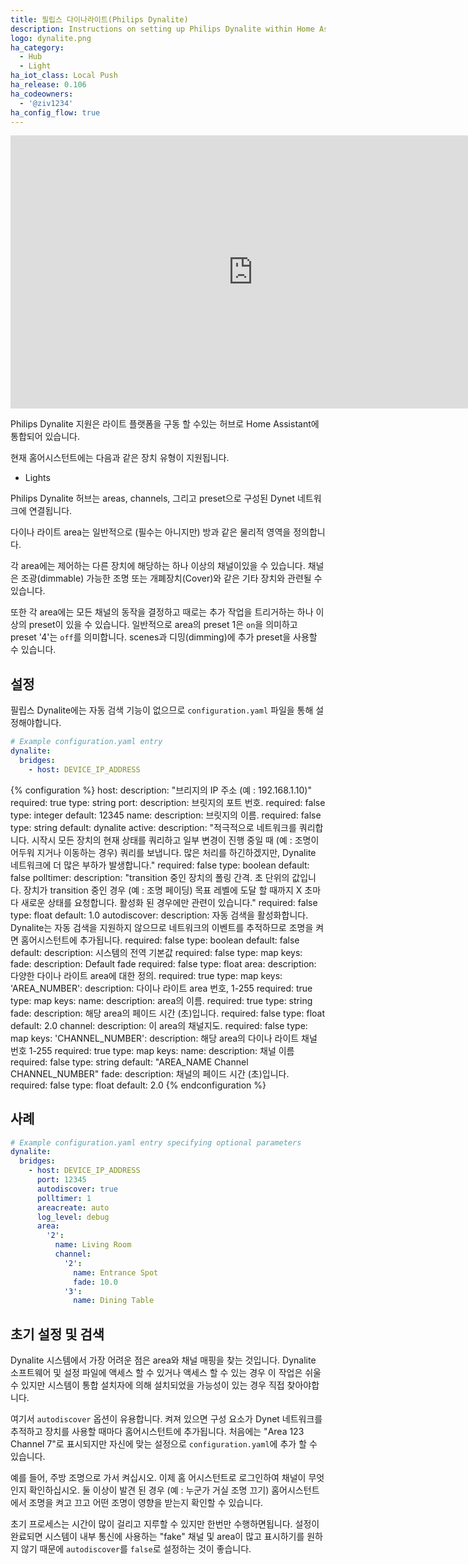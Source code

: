 ```yaml
---
title: 필립스 다이나라이트(Philips Dynalite)
description: Instructions on setting up Philips Dynalite within Home Assistant.
logo: dynalite.png
ha_category:
  - Hub
  - Light
ha_iot_class: Local Push
ha_release: 0.106
ha_codeowners:
  - '@ziv1234'
ha_config_flow: true
---
```


<div class='videoWrapper'>
<iframe width="776" height="437" src="https://www.youtube.com/embed/odgOY0Rt1sE" frameborder="0" allow="accelerometer; autoplay; encrypted-media; gyroscope; picture-in-picture" allowfullscreen></iframe>
</div>

Philips Dynalite 지원은 라이트 플랫폼을 구동 할 수있는 허브로 Home Assistant에 통합되어 있습니다.

현재 홈어시스턴트에는 다음과 같은 장치 유형이 지원됩니다.

- Lights

Philips Dynalite 허브는 areas, channels, 그리고 preset으로 구성된 Dynet 네트워크에 연결됩니다.

다이나 라이트 area는 일반적으로 (필수는 아니지만) 방과 같은 물리적 영역을 정의합니다.

각 area에는 제어하는 ​​다른 장치에 해당하는 하나 이상의 채널이있을 수 있습니다. 채널은 조광(dimmable) 가능한 조명 또는 개폐장치(Cover)와 같은 기타 장치와 관련될 수 있습니다.

또한 각 area에는 모든 채널의 동작을 결정하고 때로는 추가 작업을 트리거하는 하나 이상의 preset이 있을 수 있습니다. 일반적으로 area의 preset 1은 `on`을 의미하고 preset '4'는 `off`를 의미합니다. scenes과 디밍(dimming)에 추가 preset을 사용할 수 있습니다.

## 설정

필립스 Dynalite에는 자동 검색 기능이 없으므로 `configuration.yaml` 파일을 통해 설정해야합니다.

```yaml
# Example configuration.yaml entry
dynalite:
  bridges:
    - host: DEVICE_IP_ADDRESS
```

{% configuration %}
host:
  description: "브리지의 IP 주소 (예 : 192.168.1.10)"
  required: true
  type: string
port:
  description: 브릿지의 포트 번호.
  required: false
  type: integer
  default: 12345
name:
  description: 브릿지의 이름.
  required: false
  type: string
  default: dynalite
active:
  description: "적극적으로 네트워크를 쿼리합니다. 시작시 모든 장치의 현재 상태를 쿼리하고 일부 변경이 진행 중일 때 (예 : 조명이 어두워 지거나 이동하는 경우) 쿼리를 보냅니다. 많은 처리를 하긴하겠지만, Dynalite 네트워크에 더 많은 부하가 발생합니다."
  required: false
  type: boolean
  default: false
polltimer:
  description: "transition 중인 장치의 폴링 간격. 초 단위의 값입니다. 장치가 transition 중인 경우 (예 : 조명 페이딩) 목표 레벨에 도달 할 때까지 X 초마다 새로운 상태를 요청합니다. 활성화 된 경우에만 관련이 있습니다."
  required: false
  type: float
  default: 1.0
autodiscover:
  description: 자동 검색을 활성화합니다. Dynalite는 자동 검색을 지원하지 않으므로 네트워크의 이벤트를 추적하므로 조명을 켜면 홈어시스턴트에 추가됩니다.
  required: false
  type: boolean
  default: false
default:
  description: 시스템의 전역 기본값
  required: false
  type: map
  keys:
    fade:
      description: Default fade
      required: false
      type: float
area:
  description: 다양한 다이나 라이트 area에 대한 정의.
  required: true
  type: map
  keys:
    'AREA_NUMBER':
      description: 다이나 라이트 area 번호, 1-255
      required: true
      type: map
      keys:
        name:
          description: area의 이름.
          required: true
          type: string
        fade:
          description: 해당 area의 페이드 시간 (초)입니다.
          required: false
          type: float
          default: 2.0
        channel:
          description: 이 area의 채널지도.
          required: false
          type: map
          keys:
            'CHANNEL_NUMBER':
              description: 해당 area의 다이나 라이트 채널 번호 1-255
              required: true
              type: map
              keys:
                name:
                  description: 채널 이름
                  required: false
                  type: string
                  default: \"AREA_NAME Channel CHANNEL_NUMBER\"
                fade:
                  description: 채널의 페이드 시간 (초)입니다.
                  required: false
                  type: float
                  default: 2.0
{% endconfiguration %}

## 사례 

```yaml
# Example configuration.yaml entry specifying optional parameters
dynalite:
  bridges:
    - host: DEVICE_IP_ADDRESS
      port: 12345
      autodiscover: true
      polltimer: 1
      areacreate: auto
      log_level: debug
      area:
        '2':
          name: Living Room
          channel:
            '2': 
              name: Entrance Spot
              fade: 10.0
            '3': 
              name: Dining Table
```

## 초기 설정 및 검색

Dynalite 시스템에서 가장 어려운 점은 area와 채널 매핑을 찾는 것입니다. Dynalite 소프트웨어 및 설정 파일에 액세스 할 수 있거나 액세스 할 수 있는 경우 이 작업은 쉬울 수 있지만 시스템이 통합 설치자에 의해 설치되었을 가능성이 있는 경우 직접 찾아야합니다.

여기서 `autodiscover` 옵션이 유용합니다. 켜져 있으면 구성 요소가 Dynet 네트워크를 추적하고 장치를 사용할 때마다 홈어시스턴트에 추가됩니다. 처음에는 "Area 123 Channel 7"로 표시되지만 자신에 맞는 설정으로 `configuration.yaml`에 추가 할 수 있습니다.

예를 들어, 주방 조명으로 가서 켜십시오. 이제 홈 어시스턴트로 로그인하여 채널이 무엇인지 확인하십시오. 둘 이상이 발견 된 경우 (예 : 누군가 거실 조명 끄기) 홈어시스턴트에서 조명을 켜고 끄고 어떤 조명이 영향을 받는지 확인할 수 있습니다.

초기 프로세스는 시간이 많이 걸리고 지루할 수 있지만 한번만 수행하면됩니다. 설정이 완료되면 시스템이 내부 통신에 사용하는 "fake" 채널 및 area이 많고 표시하기를 원하지 않기 때문에 `autodiscover`를 `false`로 설정하는 것이 좋습니다.
